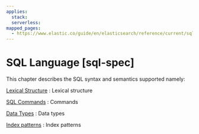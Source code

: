 ```yaml
---
applies:
  stack:
  serverless:
mapped_pages:
  - https://www.elastic.co/guide/en/elasticsearch/reference/current/sql-spec.html
---
```


# SQL Language [sql-spec]

This chapter describes the SQL syntax and semantics supported namely:

[Lexical Structure](sql-lexical-structure.md)
:   Lexical structure

[SQL Commands](sql-commands.md)
:   Commands

[Data Types](sql-data-types.md)
:   Data types

[Index patterns](sql-index-patterns.md)
:   Index patterns












